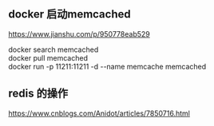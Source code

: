 ## docker 启动memcached
https://www.jianshu.com/p/950778eab529

docker search memcached  
docker pull memcached  
docker run -p 11211:11211 -d --name memcache memcached


## redis 的操作
https://www.cnblogs.com/Anidot/articles/7850716.html